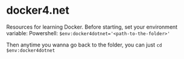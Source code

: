 # docker4.net

Resources for learning Docker.
Before starting, set your environment variable:
Powershell: `$env:docker4dotnet='<path-to-the-folder>'`

Then anytime you wanna go back to the folder, you can just `cd $env:docker4dotnet`
